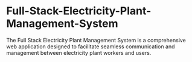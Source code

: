 # Full-Stack-Electricity-Plant-Management-System
The Full Stack Electricity Plant Management System is a comprehensive web application designed to facilitate seamless communication and management between electricity plant workers and users. 
